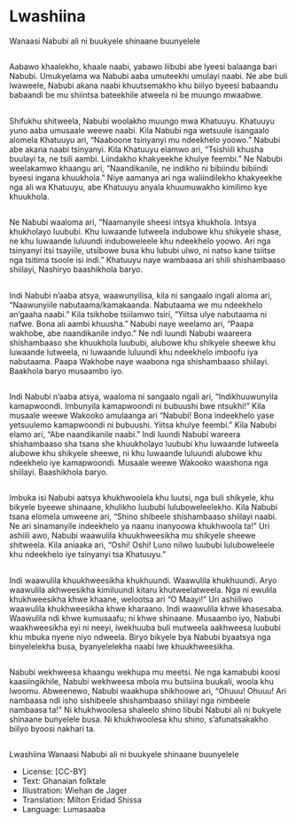 # Lwashiina
Wanaasi Nabubi
ali ni buukyele
shinaane
buunyelele

##
Aabawo khaalekho, khaale naabi,
yabawo liibubi abe lyeesi balaanga
bari Nabubi. Umukyelama wa
Nabubi aaba umuteekhi umulayi
naabi. Ne abe buli lwaweele, Nabubi
akana naabi khuutsemakho khu
biilyo byeesi babaandu babaandi be
mu shiintsa bateekhile atweela ni
be muungo mwaabwe.


##
Shifukhu shitweela, Nabubi
woolakho muungo mwa Khatuuyu.
Khatuuyu yuno aaba umusaale
weewe naabi. Kila Nabubi nga
wetsuule isangaalo alomela
Khatuuyu ari, “Naaboone tsinyanyi
mu ndeekhelo yoowo.” Nabubi abe
akana naabi tsinyanyi.
Kila Khatuuyu elamwo ari, “Tsishiili
khusha buulayi ta, ne tsili aambi.
Liindakho khakyeekhe khulye
feembi.” Ne Nabubi weelakamwo
khaangu ari, “Naandikanile, ne
indikho ni bibiindu bibiindi byeesi
ingana khuukhola.”
Niye aamanya ari nga waliindilekho
khakyeekhe nga ali wa Khatuuyu,
abe Khatuuyu anyala khuumuwakho
kimilimo kye khuukhola.

##
Ne Nabubi waaloma ari,
“Naamanyile sheesi intsya
khukhola. Intsya khukholayo
luububi. Khu luwaande lutweela
indubowe khu shikyele shase, ne
khu luwaande luluundi
induboweleele khu ndeekhelo
yoowo. Ari nga tsinyanyi itsi tsayiile,
utsibowe busa khu lububi ulwo, ni
natso kane tsiitse nga tsitima tsoole
isi indi.” Khatuuyu naye wambaasa
ari shili shishambaaso shiilayi,
Nashiryo baashikhola baryo.


##
Indi Nabubi n’aaba atsya,
waawunyilisa, kila ni sangaalo ingali
aloma ari, “Naawunyiile
nabutaama/kamakaanda.
Nabutaama we mu ndeekhelo
an’gaaha naabi.”
Kila tsikhobe tsiilamwo tsiri, “Yiitsa
ulye nabutaama ni nafwe. Bona ali
aambi khuusha.”
Nabubi naye weelamo ari, “Paapa
wakhobe, abe naandikanile indyo.”
Ne ndi luundi Nabubi waareera
shishambaaso she khuukhola
luububi, alubowe khu shikyele
sheewe khu luwaande lutweela, ni
luwaande luluundi khu ndeekhelo
imboofu iya nabutaama.
Paapa Wakhobe naye waabona nga
shishambaaso shiilayi. Baakhola
baryo musaambo iyo.

##
Indi Nabubi n’aaba atsya, waaloma
ni sangaalo ngali ari,
“Indikhuuwunyila kamapwoondi.
Imbunyila kamapwoondi ni
bubuushi bwe ntsukhi!”
Kila musaale weewe Wakooko
amulaanga ari “Nabubi! Bona
indeekhelo yase yetsuulemo
kamapwoondi ni bubuushi. Yiitsa
khulye feembi.”
Kila Nabubi elamo ari, “Abe
naandikanile naabi.” Indi luundi
Nabubi wareera shishambaaso sha
tsana she khuukholayo luububi khu
luwaande lutweela alubowe khu
shikyele sheewe, ni khu luwaande
luluundi alubowe khu ndeekhelo iye
kamapwoondi. Musaale weewe
Wakooko waashona nga shiilayi.
Baashikhola baryo.

##
Imbuka isi Nabubi aatsya
khukhwoolela khu luutsi, nga buli
shikyele, khu bikyele byeewe
shinaane, khulikho luububi
luluboweleelekho. Kila Nabubi tsana
elomela umweene ari, “Shino
shibeele shishambaaso shiilayi
naabi. Ne ari sinamanyile
indeekhelo ya naanu inanyoowa
khukhwoola ta!”
Uri ashiili awo, Nabubi waawulila
khuukhweesikha mu shikyele
sheewe shitweela. Kila aniaaka ari,
“Oshi! Oshi! Luno nilwo luububi
luluboweleele khu ndeekhelo iye
tsinyanyi tsa Khatuuyu.”


##
Indi waawulila khuukhweesikha
khukhuundi. Waawulila khukhuundi.
Aryo waawulila akhweesikha
kimiluundi kitaru khutweelatweela.
Nga ni ewulila khukhweesikha khwe
khaane, welootsa ari “O Maayi!” Uri
ashiiliwo waawulila khukhweesikha
khwe kharaano. Indi waawulila
khwe khasesaba. Waawulila ndi
khwe kumusaafu; ni khwe shinaane.
Musaambo iyo, Nabubi
waakhweesikha eyi ni neeyi,
lwekhuuba buli mutweela
aakhweesa luububi khu mbuka
nyene niyo ndweela. Biryo bikyele
bya Nabubi byaatsya nga
binyelelekha busa, byanyelelekha
naabi lwe khuukhweesikha.

##
Nabubi wekhweesa khaangu
wekhupa mu meetsi. Ne nga
kamabubi koosi kaasiingikhile,
Nabubi wekhweesa mbola mu
butsiina buukali, woola khu lwoomu.
Abweenewo, Nabubi waakhupa
shikhoowe ari, “Ohuuu! Ohuuu! Ari
nambaasa ndi isho sishibeele
shishambaaso shiilayi nga nimbeele
nambaasa ta!”
Ni khukhwoolesa shaleelo shino
libubi Nabubi ali ni bukyele
shinaane bunyelele busa. Ni
khukhwoolesa khu shino,
s’afunatsakakho biilyo byoosi
nakhari ta.


##
Lwashiina Wanaasi Nabubi ali ni
buukyele shinaane buunyelele
* License: [CC-BY]
* Text: Ghanaian folktale
* Illustration: Wiehan de Jager
* Translation: Milton Eridad Shissa
* Language: Lumasaaba
